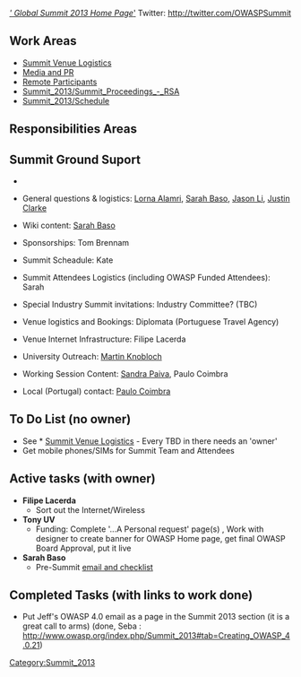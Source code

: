 [*' Global Summit 2013 Home Page*'](:Summit_2013 "wikilink")
Twitter: <http://twitter.com/OWASPSummit>

## Work Areas

  - [Summit Venue
    Logistics](Summit_2013/Summit_Venue_Logistics "wikilink")
  - [Media and PR](Summit_2013/Media_and_PR "wikilink")
  - [Remote Participants](Summit_2013/Remote_Participants "wikilink")
  - [Summit_2013/Summit_Proceedings_-_RSA](Summit_2013/Summit_Proceedings_-_RSA "wikilink")
  - [Summit_2013/Schedule](Summit_2013/Schedule "wikilink")

## Responsibilities Areas

## Summit Ground Suport

  -
  - General questions & logistics: [Lorna
    Alamri](mailto:lorna.alamri@owasp.org), [Sarah
    Baso](mailto:sarah.baso@owasp.org), [Jason
    Li](mailto:jason.li@owasp.org), [Justin
    Clarke](mailto:justin.clarke@owasp.org)

  - Wiki content: [Sarah Baso](mailto:sarah.baso@owasp.org)

  - Sponsorships: Tom Brennam

  - Summit Scheadule: Kate

  - Summit Attendees Logistics (including OWASP Funded Attendees): Sarah

  - Special Industry Summit invitations: Industry Committee? (TBC)

  - Venue logistics and Bookings: Diplomata (Portuguese Travel Agency)

  - Venue Internet Infrastructure: Filipe Lacerda

  - University Outreach: [Martin
    Knobloch](mailto:martin.knobloch@owasp.org)

  - Working Session Content: [Sandra
    Paiva](mailto:sandra.paiva@owasp.org), Paulo Coimbra

  - Local (Portugal) contact: [Paulo
    Coimbra](mailto:paulo.coimbra@owasp.org)

## To Do List (no owner)

  - See \* [Summit Venue
    Logistics](Summit_2013/Summit_Venue_Logistics "wikilink") - Every
    TBD in there needs an 'owner'
  - Get mobile phones/SIMs for Summit Team and Attendees

## Active tasks (with owner)

  - **Filipe Lacerda**
      - Sort out the Internet/Wireless
  - **Tony UV**
      - Funding: Complete '...A Personal request' page(s) , Work with
        designer to create banner for OWASP Home page, get final OWASP
        Board Approval, put it live
  - **Sarah Baso**
      - Pre-Summit [email and
        checklist](Summit_2013_Pre-Summit_Checklist "wikilink")

## Completed Tasks (with links to work done)

  - Put Jeff's OWASP 4.0 email as a page in the Summit 2013 section (it
    is a great call to arms) (done, Seba :
    <http://www.owasp.org/index.php/Summit_2013#tab=Creating_OWASP_4.0.21>)

[Category:Summit_2013](Category:Summit_2013 "wikilink")